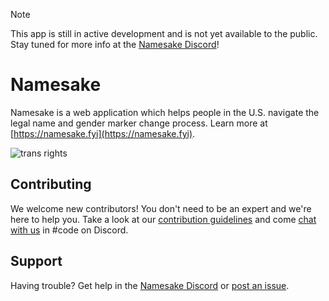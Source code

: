 > [!NOTE]
> This app is still in active development and is not yet available to the public. Stay tuned for more info at the [Namesake Discord](https://namesake.fyi/chat)!

# Namesake

Namesake is a web application which helps people in the U.S. navigate the legal name and gender marker change process. Learn more at [https://namesake.fyi](https://namesake.fyi).

![trans rights](https://pride-badges.pony.workers.dev/static/v1?label=Trans%20Rights&stripeWidth=6&stripeColors=5BCEFA,F5A9B8,FFFFFF,F5A9B8,5BCEFA)

## Contributing

We welcome new contributors! You don't need to be an expert and we're here to help you. Take a look at our [contribution guidelines](/CONTRIBUTING.md) and come [chat with us](https://namesake.fyi/chat) in #code on Discord.

## Support

Having trouble? Get help in the [Namesake Discord](https://namesake.fyi/chat) or [post an issue](https://github.com/namesakefyi/namesake/issues).
